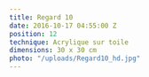 ```yaml
---
title: Regard 10
date: 2016-10-17 04:55:00 Z
position: 12
technique: Acrylique sur toile
dimensions: 30 x 30 cm
photo: "/uploads/Regard10_hd.jpg"
---
```


